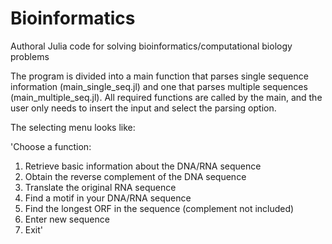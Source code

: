 # Bioinformatics
Authoral Julia code for solving bioinformatics/computational biology problems

The program is divided into a main function that parses single sequence information (main_single_seq.jl) and one that parses multiple sequences (main_multiple_seq.jl).
All required functions are called by the main, and the user only needs to insert the input and select the parsing option.

The selecting menu looks like:

'Choose a function:
1. Retrieve basic information about the DNA/RNA sequence
2. Obtain the reverse complement of the DNA sequence
3. Translate the original RNA sequence
4. Find a motif in your DNA/RNA sequence
5. Find the longest ORF in the sequence (complement not included)
6. Enter new sequence
0. Exit'
